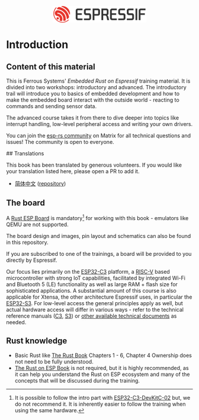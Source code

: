 <p style="text-align:center;"><img src="./assets/esp-logo-black.svg" width="50%"></p>

# Introduction

## Content of this material

This is Ferrous Systems' *Embedded Rust on Espressif* training material. It is divided into two workshops: introductory and advanced. The introductory trail will introduce you to basics of embedded development and how to make the embedded board interact with the outside world - reacting to commands and sending sensor data.

The advanced course takes it from there to dive deeper into topics like interrupt handling, low-level peripheral access and writing your own drivers.

You can join the [esp-rs community](https://matrix.to/#/#esp-rs:matrix.org) on Matrix for all technical questions and issues! The community is open to everyone.

## Translations

This book has been translated by generous volunteers. If you would like your translation listed here, please open a PR to add it.

- [简体中文](https://narukara.github.io/std-training-zh-cn/) ([repository](https://github.com/Narukara/std-training-zh-cn))

## The board

A [Rust ESP Board](https://github.com/esp-rs/esp-rust-board) is mandatory[^note] for working with this book - emulators like QEMU are not supported.


The board design and images, pin layout and schematics can also be found in this repository.

If you are subscribed to one of the trainings, a board will be provided to you directly by Espressif.

Our focus lies primarily on the [ESP32-C3](https://www.espressif.com/en/products/socs/esp32-c3) platform, a [RISC-V](https://riscv.org/) based microcontroller with strong IoT capabilities, facilitated by integrated Wi-Fi and Bluetooth 5 (LE) functionality as well as large RAM + flash size for sophisticated applications. A substantial amount of this course is also applicable for Xtensa, the other architecture Espressif uses, in particular the [ESP32-S3](https://www.espressif.com/en/products/socs/esp32-s3). For low-level access the general principles apply as well, but actual hardware access will differ in various ways - refer to the technical reference manuals ([C3](https://www.espressif.com/sites/default/files/documentation/esp32-c3_technical_reference_manual_en.pdf), [S3](https://www.espressif.com/sites/default/files/documentation/esp32-s3_technical_reference_manual_en.pdf)) or [other available technical documents](https://www.espressif.com/en/support/documents/technical-documents)  as needed.

## Rust knowledge

- Basic Rust like [The Rust Book](https://doc.rust-lang.org/book/) Chapters 1 - 6, Chapter 4 Ownership does not need to be fully understood.
- [The Rust on ESP Book](https://esp-rs.github.io/book/) is not required, but it is highly recommended, as it can help you understand the Rust on ESP ecosystem and many of the concepts that will be discussed during the training.

[^note]: It is possible to follow the intro part with [ESP32-C3-DevKitC-02](https://docs.espressif.com/projects/esp-idf/en/latest/esp32c3/hw-reference/esp32c3/user-guide-devkitc-02.html) but, we do not recommend it. It is inherently easier to follow the training when using the same hardware.
